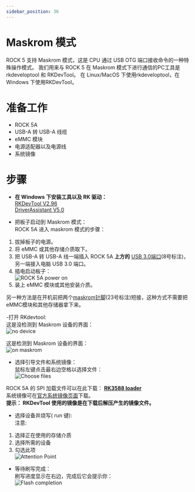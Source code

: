 ```yaml
---
sidebar_position: 36
---
```


# Maskrom 模式

ROCK 5 支持 Maskrom 模式，这是 CPU 通过 USB OTG 端口接收命令的一种特殊操作模式。
我们用来与 ROCK 5 在 Maskrom 模式下进行通信的PC工具是 rkdeveloptool 和 RKDevTool。
在 Linux/MacOS 下使用rkdeveloptool，在 Windows 下使用RKDevTool。

# 准备工作

- ROCK 5A
- USB-A 转 USB-A 线缆
- eMMC 模块
- 电源适配器以及电源线
- 系统镜像

# 步骤

- **在 Windows 下安装工具以及 RK 驱动：**  
  [RKDevTool V2.96](https://dl.radxa.com/tools/windows/RKDevTool_Release_v2.96-20221121.rar)  
  [DriverAssistant V5.0](https://dl.radxa.com/tools/windows/DriverAssitant_v5.0.zip)

- 把板子启动到 Maskrom 模式：  
  ROCK 5A 进入 maskrom 模式的步骤：

1. 拔掉板子的电源。
2. 将 eMMC 或其他存储介质取下。
3. 把 USB-A 转 USB-A 线一端插入 ROCK 5A **上方的** [USB 3.0端口](../getting-started/overview)(8号标注)， 另一端接入电脑 USB 3.0 端口。
4. 插电启动板子：  
   ![ROCK 5A power on](/img/rock5a/rock5a-OTG.webp)
5. 装上 eMMC 模块或其他安装介质。

另一种方法是在开机前把两个[maskrom针脚](../getting-started/overview)(23号标注)短接，这种方式不需要把eMMC模块和其他存储器拿下来。

-打开 RKdevtool:  
这是没检测到 Maskrom 设备的界面：  
![no device](/img/rock5a/no-device.webp)

这是检测到 Maskrom 设备的界面：  
![on maskrom](/img/rock5a/on-maskrom.webp)

- 选择引导文件和系统镜像：  
  鼠标左键点击最右边空格以选择文件：  
  ![Choose files](/img/rock5a/choose-files.webp)

ROCK 5A 的 SPI 加载文件可以在此下载： **[RK3588 loader](https://dl.radxa.com/rock5/sw/images/loader/rk3588_spl_loader_v1.15.113.bin)**  
系统镜像可在[官方系统镜像页面](../../official-images)下载。  
**提示： RKDevTool 使用的镜像是在下载后解压产生的镜像文件。**

- 选择设备并烧写( run 键):  
  注意:

1. 选择正在使用的存储介质
2. 选择所需的设备
3. 勾选此项  
   ![Attention Point](/img/rock5a/attention-point.webp)

- 等待刷写完成：  
  刷写进度显示在右边，完成后它会提示你：  
  ![Flash completion](/img/rock5a/completion.webp)
